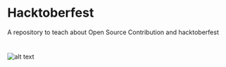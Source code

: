 # Hacktoberfest
A repository to teach about Open Source Contribution and hacktoberfest

#
![alt text](https://embed-fastly.wistia.com/deliveries/49bd387c40e2c5aada92abdf973bc46d.webp?image_crop_resized=960x540)

